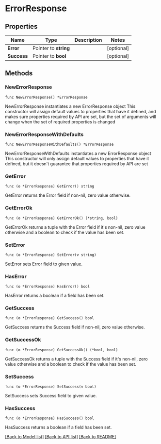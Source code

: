 # ErrorResponse

## Properties

Name | Type | Description | Notes
------------ | ------------- | ------------- | -------------
**Error** | Pointer to **string** |  | [optional] 
**Success** | Pointer to **bool** |  | [optional] 

## Methods

### NewErrorResponse

`func NewErrorResponse() *ErrorResponse`

NewErrorResponse instantiates a new ErrorResponse object
This constructor will assign default values to properties that have it defined,
and makes sure properties required by API are set, but the set of arguments
will change when the set of required properties is changed

### NewErrorResponseWithDefaults

`func NewErrorResponseWithDefaults() *ErrorResponse`

NewErrorResponseWithDefaults instantiates a new ErrorResponse object
This constructor will only assign default values to properties that have it defined,
but it doesn't guarantee that properties required by API are set

### GetError

`func (o *ErrorResponse) GetError() string`

GetError returns the Error field if non-nil, zero value otherwise.

### GetErrorOk

`func (o *ErrorResponse) GetErrorOk() (*string, bool)`

GetErrorOk returns a tuple with the Error field if it's non-nil, zero value otherwise
and a boolean to check if the value has been set.

### SetError

`func (o *ErrorResponse) SetError(v string)`

SetError sets Error field to given value.

### HasError

`func (o *ErrorResponse) HasError() bool`

HasError returns a boolean if a field has been set.

### GetSuccess

`func (o *ErrorResponse) GetSuccess() bool`

GetSuccess returns the Success field if non-nil, zero value otherwise.

### GetSuccessOk

`func (o *ErrorResponse) GetSuccessOk() (*bool, bool)`

GetSuccessOk returns a tuple with the Success field if it's non-nil, zero value otherwise
and a boolean to check if the value has been set.

### SetSuccess

`func (o *ErrorResponse) SetSuccess(v bool)`

SetSuccess sets Success field to given value.

### HasSuccess

`func (o *ErrorResponse) HasSuccess() bool`

HasSuccess returns a boolean if a field has been set.


[[Back to Model list]](../README.md#documentation-for-models) [[Back to API list]](../README.md#documentation-for-api-endpoints) [[Back to README]](../README.md)


